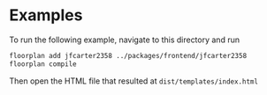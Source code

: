# Examples

To run the following example, navigate to this directory and run

```bash
floorplan add jfcarter2358 ../packages/frontend/jfcarter2358
floorplan compile
```

Then open the HTML file that resulted at `dist/templates/index.html`
